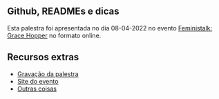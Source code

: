 ## Github, READMEs e dicas

Esta palestra foi apresentada no dia 08-04-2022 no evento [Feministalk: Grace Hopper](https://feministech.github.io/#eventos) no formato online.

## Recursos extras
* [Gravação da palestra]()
* [Site do evento]()
* [Outras coisas]()


